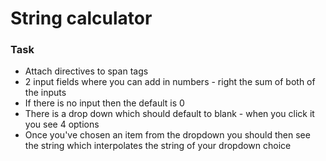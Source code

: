 # String calculator

### Task
* Attach directives to span tags
* 2 input fields where you can add in numbers - right the sum of both of the inputs
* If there is no input then the default is 0
* There is a drop down which should default to blank - when you click it you see 4 options
*  Once you've chosen an item from the dropdown you should then see the string which interpolates the string of your dropdown choice